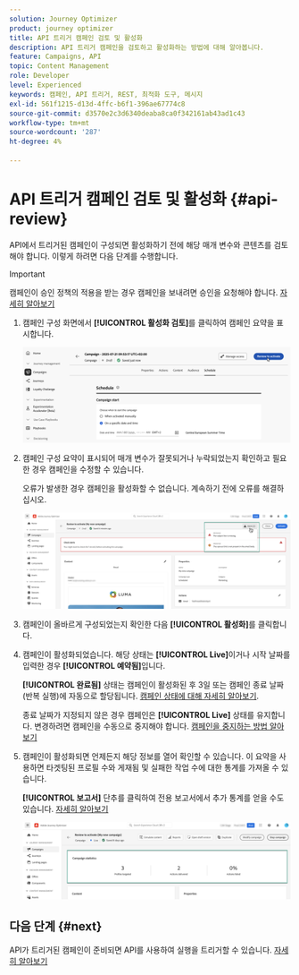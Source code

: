 ```yaml
---
solution: Journey Optimizer
product: journey optimizer
title: API 트리거 캠페인 검토 및 활성화
description: API 트리거 캠페인을 검토하고 활성화하는 방법에 대해 알아봅니다.
feature: Campaigns, API
topic: Content Management
role: Developer
level: Experienced
keywords: 캠페인, API 트리거, REST, 최적화 도구, 메시지
exl-id: 561f1215-d13d-4ffc-b6f1-396ae67774c8
source-git-commit: d3570e2c3d6340deaba8ca0f342161ab43ad1c43
workflow-type: tm+mt
source-wordcount: '287'
ht-degree: 4%

---
```


# API 트리거 캠페인 검토 및 활성화 {#api-review}

API에서 트리거된 캠페인이 구성되면 활성화하기 전에 해당 매개 변수와 콘텐츠를 검토해야 합니다. 이렇게 하려면 다음 단계를 수행합니다.

>[!IMPORTANT]
>
> 캠페인이 승인 정책의 적용을 받는 경우 캠페인을 보내려면 승인을 요청해야 합니다. [자세히 알아보기](../test-approve/gs-approval.md)

1. 캠페인 구성 화면에서 **[!UICONTROL 활성화 검토]**&#x200B;를 클릭하여 캠페인 요약을 표시합니다.

   ![](assets/campaign-review.png)

1. 캠페인 구성 요약이 표시되어 매개 변수가 잘못되거나 누락되었는지 확인하고 필요한 경우 캠페인을 수정할 수 있습니다.

   오류가 발생한 경우 캠페인을 활성화할 수 없습니다. 계속하기 전에 오류를 해결하십시오.

   ![](assets/create-campaign-alerts.png)

1. 캠페인이 올바르게 구성되었는지 확인한 다음 **[!UICONTROL 활성화]**&#x200B;를 클릭합니다.

1. 캠페인이 활성화되었습니다. 해당 상태는 **[!UICONTROL Live]**&#x200B;이거나 시작 날짜를 입력한 경우 **[!UICONTROL 예약됨]**&#x200B;입니다.

   **[!UICONTROL 완료됨]** 상태는 캠페인이 활성화된 후 3일 또는 캠페인 종료 날짜(반복 실행)에 자동으로 할당됩니다. [캠페인 상태에 대해 자세히 알아보기](get-started-with-campaigns.md#statuses).

   종료 날짜가 지정되지 않은 경우 캠페인은 **[!UICONTROL Live]** 상태를 유지합니다. 변경하려면 캠페인을 수동으로 중지해야 합니다. [캠페인을 중지하는 방법 알아보기](manage-campaigns.md)

1. 캠페인이 활성화되면 언제든지 해당 정보를 열어 확인할 수 있습니다. 이 요약을 사용하면 타겟팅된 프로필 수와 게재됨 및 실패한 작업 수에 대한 통계를 가져올 수 있습니다.

   **[!UICONTROL 보고서]** 단추를 클릭하여 전용 보고서에서 추가 통계를 얻을 수도 있습니다. [자세히 알아보기](../reports/campaign-global-report-cja.md)

   ![](assets/create-campaign-summary.png)

## 다음 단계 {#next}

API가 트리거된 캠페인이 준비되면 API를 사용하여 실행을 트리거할 수 있습니다. [자세히 알아보기](trigger-campaigns.md)
